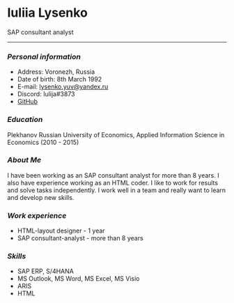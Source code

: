 # **Iuliia Lysenko**
SAP consultant analyst
***
### *Personal information*
* Address: Voronezh, Russia
* Date of birth: 8th March 1992
* E-mail: lysenko.yuv@yandex.ru
* Discord: Iulija#3873
* [GitHub](https://github.com/Iulija)
### *Education*
Plekhanov Russian University of Economics, Applied Information Science in Economics (2010 - 2015)
### *About Me*
I have been working as an SAP consultant analyst for more than 8 years. I also have experience working as an HTML coder. I like to work for results and solve tasks independently. I work well in a team and really want to learn and develop new skills.
### *Work experience*
* HTML-layout designer - 1 year
* SAP consultant-analyst - more than 8 years
### *Skills*
* SAP ERP, S/4HANA
* MS Outlook, MS Word, MS Excel, MS Visio
* ARIS
* HTML
